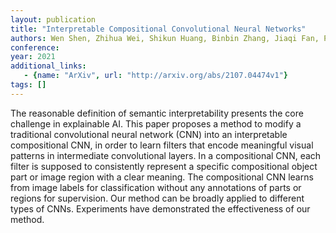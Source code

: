 ```yaml
---
layout: publication
title: "Interpretable Compositional Convolutional Neural Networks"
authors: Wen Shen, Zhihua Wei, Shikun Huang, Binbin Zhang, Jiaqi Fan, Ping Zhao, Quanshi Zhang
conference: 
year: 2021
additional_links: 
   - {name: "ArXiv", url: "http://arxiv.org/abs/2107.04474v1"}
tags: []
---
```

The reasonable definition of semantic interpretability presents the core
challenge in explainable AI. This paper proposes a method to modify a
traditional convolutional neural network (CNN) into an interpretable
compositional CNN, in order to learn filters that encode meaningful visual
patterns in intermediate convolutional layers. In a compositional CNN, each
filter is supposed to consistently represent a specific compositional object
part or image region with a clear meaning. The compositional CNN learns from
image labels for classification without any annotations of parts or regions for
supervision. Our method can be broadly applied to different types of CNNs.
Experiments have demonstrated the effectiveness of our method.